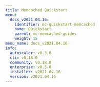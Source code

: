 ```yaml
---
title: Memcached Quickstart
menu:
  docs_v2021.04.16:
    identifier: mc-quickstart-memcached
    name: Quickstart
    parent: mc-memcached-guides
    weight: 15
menu_name: docs_v2021.04.16
info:
  autoscaler: v0.3.0
  cli: v0.18.0
  community: v0.18.0
  enterprise: v0.5.0
  installer: v2021.04.16
  version: v2021.04.16
---
```


